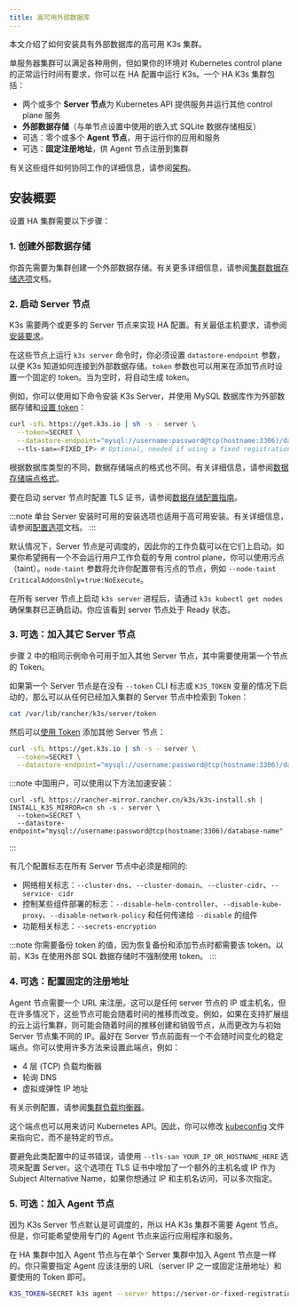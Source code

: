 ```yaml
---
title: 高可用外部数据库
---
```


本文介绍了如何安装具有外部数据库的高可用 K3s 集群。

单服务器集群可以满足各种用例，但如果你的环境对 Kubernetes control plane 的正常运行时间有要求，你可以在 HA 配置中运行 K3s。一个 HA K3s 集群包括：

* 两个或多个 **Server 节点**为 Kubernetes API 提供服务并运行其他 control plane 服务
* **外部数据存储**（与单节点设置中使用的嵌入式 SQLite 数据存储相反）
* 可选：零个或多个 **Agent 节点**，用于运行你的应用和服务
* 可选：**固定注册地址**，供 Agent 节点注册到集群

有关这些组件如何协同工作的详细信息，请参阅[架构](../architecture.md#高可用-k3s)。

## 安装概要

设置 HA 集群需要以下步骤：

### 1. 创建外部数据存储
你首先需要为集群创建一个外部数据存储。有关更多详细信息，请参阅[集群数据存储选项](datastore.md)文档。

### 2. 启动 Server 节点
K3s 需要两个或更多的 Server 节点来实现 HA 配置。有关最低主机要求，请参阅[安装要求](../installation/requirements.md)。

在这些节点上运行 `k3s server` 命令时，你必须设置 `datastore-endpoint` 参数，以便 K3s 知道如何连接到外部数据存储。`token` 参数也可以用来在添加节点时设置一个固定的 token。当为空时，将自动生成 token。

例如，你可以使用如下命令安装 K3s Server，并使用 MySQL 数据库作为外部数据存储和[设置 token](../cli/server.md#集群选项)：

```bash
curl -sfL https://get.k3s.io | sh -s - server \
  --token=SECRET \
  --datastore-endpoint="mysql://username:password@tcp(hostname:3306)/database-name"
  --tls-san=<FIXED_IP> # Optional, needed if using a fixed registration address
```

根据数据库类型的不同，数据存储端点的格式也不同。有关详细信息，请参阅[数据存储端点格式](../datastore/datastore.md#数据存储端点格式和功能)。

要在启动 server 节点时配置 TLS 证书，请参阅[数据存储配置指南](../datastore/datastore.md#外部数据库配置参数)。

:::note
单台 Server 安装时可用的安装选项也适用于高可用安装。有关详细信息，请参阅[配置选项](../installation/configuration.md)文档。
:::

默认情况下，Server 节点是可调度的，因此你的工作负载可以在它们上启动。如果你希望拥有一个不会运行用户工作负载的专用 control plane，你可以使用污点（taint）。`node-taint` 参数将允许你配置带有污点的节点，例如 `--node-taint CriticalAddonsOnly=true:NoExecute`。

在所有 server 节点上启动 `k3s server` 进程后，请通过 `k3s kubectl get nodes` 确保集群已正确启动。你应该看到 server 节点处于 Ready 状态。

### 3. 可选：加入其它 Server 节点

步骤 2 中的相同示例命令可用于加入其他 Server 节点，其中需要使用第一个节点的 Token。

如果第一个 Server 节点是在没有 `--token` CLI 标志或 `K3S_TOKEN` 变量的情况下启动的，那么可以从任何已经加入集群的 Server 节点中检索到 Token：
```bash
cat /var/lib/rancher/k3s/server/token
```

然后可以[使用 Token](../cli/server.md#集群选项) 添加其他 Server 节点：

```bash
curl -sfL https://get.k3s.io | sh -s - server \
  --token=SECRET \
  --datastore-endpoint="mysql://username:password@tcp(hostname:3306)/database-name"
```

:::note
中国用户，可以使用以下方法加速安装：
```
curl -sfL https://rancher-mirror.rancher.cn/k3s/k3s-install.sh | INSTALL_K3S_MIRROR=cn sh -s - server \
  --token=SECRET \
  --datastore-endpoint="mysql://username:password@tcp(hostname:3306)/database-name"
```
:::

有几个配置标志在所有 Server 节点中必须是相同的:

* 网络相关标志：`--cluster-dns`、`--cluster-domain`、`--cluster-cidr`、`--service- cidr`
* 控制某些组件部署的标志：`--disable-helm-controller`、`--disable-kube-proxy`、`--disable-network-policy` 和任何传递给 `--disable` 的组件
* 功能相关标志：`--secrets-encryption`

:::note
你需要备份 token 的值，因为恢复备份和添加节点时都需要该 token。以前，K3s 在使用外部 SQL 数据存储时不强制使用 token。
:::


### 4. 可选：配置固定的注册地址

Agent 节点需要一个 URL 来注册。这可以是任何 server 节点的 IP 或主机名，但在许多情况下，这些节点可能会随着时间的推移而改变。例如，如果在支持扩展组的云上运行集群，则可能会随着时间的推移创建和销毁节点，从而更改为与初始 Server 节点集不同的 IP。最好在 Server 节点前面有一个不会随时间变化的稳定端点。你可以使用许多方法来设置此端点，例如：

* 4 层 (TCP) 负载均衡器
* 轮询 DNS
* 虚拟或弹性 IP 地址

有关示例配置，请参阅[集群负载均衡器](./cluster-loadbalancer.md)。

这个端点也可以用来访问 Kubernetes API。因此，你可以修改 [kubeconfig](https://kubernetes.io/docs/concepts/configuration/organize-cluster-access-kubeconfig/) 文件来指向它，而不是特定的节点。

要避免此类配置中的证书错误，请使用 `--tls-san YOUR_IP_OR_HOSTNAME_HERE` 选项来配置 Server。这个选项在 TLS 证书中增加了一个额外的主机名或 IP 作为 Subject Alternative Name，如果你想通过 IP 和主机名访问，可以多次指定。

### 5. 可选：加入 Agent 节点

因为 K3s Server 节点默认是可调度的，所以 HA K3s 集群不需要 Agent 节点。但是，你可能希望使用专门的 Agent 节点来运行应用程序和服务。

在 HA 集群中加入 Agent 节点与在单个 Server 集群中加入 Agent 节点是一样的。你只需要指定 Agent 应该注册的 URL（server IP 之一或固定注册地址）和要使用的 Token 即可。

```bash
K3S_TOKEN=SECRET k3s agent --server https://server-or-fixed-registration-address:6443
```
